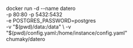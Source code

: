 docker run -d --name datero \
    -p 80:80 -p 5432:5432 \
    -e POSTGRES_PASSWORD=postgres \
    -v "$(pwd)/data:/data" \
    -v "$(pwd)/config.yaml:/home/instance/config.yaml" \
    chumaky/datero
